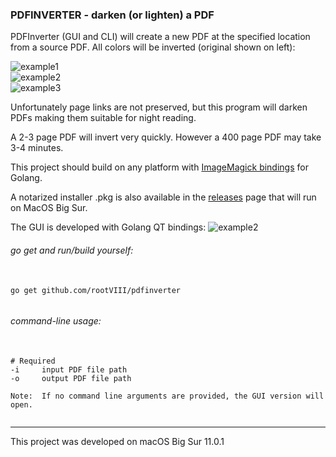 ### PDFINVERTER - darken (or lighten) a PDF

PDFInverter (GUI and CLI) will create a new PDF at the specified
location from a source PDF. All colors will be inverted (original shown on left):

<img src="https://github.com/rootVIII/pdfinverter/blob/master/screenshots/inverted1.png" alt="example1"><br>
<img src="https://github.com/rootVIII/pdfinverter/blob/master/screenshots/inverted2.png" alt="example2"><br>
<img src="https://github.com/rootVIII/pdfinverter/blob/master/screenshots/inverted3.png" alt="example3"><br>


Unfortunately page links are not preserved, but this program will darken PDFs making them suitable for night reading.


A 2-3 page PDF will invert very quickly. However a 400 page PDF may take 3-4 minutes.


This project should build on any platform with <a href="https://github.com/gographics/imagick">ImageMagick bindings</a> for Golang.


A notarized installer .pkg is also available in the <a href="https://github.com/rootVIII/pdfinverter/releases">releases</a> page that will run on MacOS Big Sur.


The GUI is developed with Golang QT bindings:
<img src="https://github.com/rootVIII/pdfinverter/blob/master/screenshots/gui.png" alt="example2">


###### go get and run/build yourself:
<pre>
  <code>
go get github.com/rootVIII/pdfinverter
  </code>
</pre>


###### command-line usage:
<pre>
  <code>
# Required
-i     input PDF file path
-o     output PDF file path

Note:  If no command line arguments are provided, the GUI version will open.
  </code>
</pre>

<hr>
This project was developed on macOS Big Sur 11.0.1
